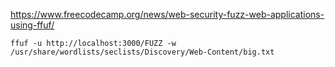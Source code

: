 https://www.freecodecamp.org/news/web-security-fuzz-web-applications-using-ffuf/

```
ffuf -u http://localhost:3000/FUZZ -w /usr/share/wordlists/seclists/Discovery/Web-Content/big.txt

```
